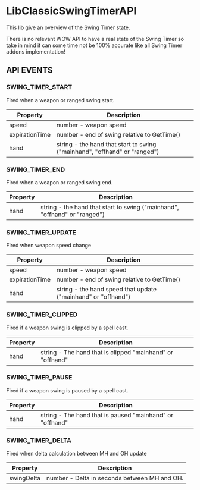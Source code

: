 # LibClassicSwingTimerAPI

This lib give an overview of the Swing Timer state.

There is no relevant WOW API to have a real state of the Swing Timer so take in mind it can some time not be 100% accurate like all Swing Timer addons implementation!

## API EVENTS

### SWING_TIMER_START

Fired when a weapon or ranged swing start.

| Property | Description |  
| ----------- | ----------- |
| speed | number - weapon speed |
| expirationTime | number - end of swing relative to GetTime() |
| hand | string - the hand that start to swing ("mainhand", "offhand" or "ranged") |

### SWING_TIMER_END

Fired when a weapon or ranged swing end.

| Property | Description |  
| ----------- | ----------- |
| hand | string - the hand that start to swing ("mainhand", "offhand" or "ranged") |

### SWING_TIMER_UPDATE

Fired when weapon speed change

| Property | Description |  
| ----------- | ----------- |
| speed | number - weapon speed |
| expirationTime | number - end of swing relative to GetTime() |
| hand | string - the hand speed that update ("mainhand" or "offhand") |

### SWING_TIMER_CLIPPED

Fired if a weapon swing is clipped by a spell cast.

| Property | Description |  
| ----------- | ----------- |
| hand | string - The hand that is clipped "mainhand" or "offhand" |

### SWING_TIMER_PAUSE

Fired if a weapon swing is paused by a spell cast.

| Property | Description |  
| ----------- | ----------- |
| hand | string - The hand that is paused "mainhand" or "offhand" |

### SWING_TIMER_DELTA

Fired when delta calculation between MH and OH update

| Property | Description |  
| ----------- | ----------- |
| swingDelta | number - Delta in seconds between MH and OH. |
